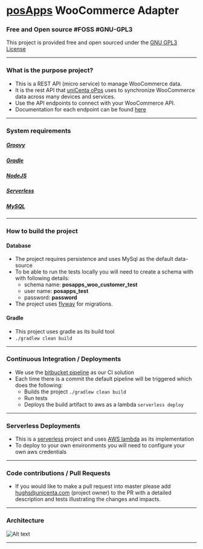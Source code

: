 # [posApps](https://posapps.io) WooCommerce Adapter 
### Free and Open source #FOSS #GNU-GPL3
This project is provided free and open sourced under the [GNU GPL3 License](https://www.gnu.org/licenses/quick-guide-gplv3.html)

---
### What is the purpose project?
* This is a REST API (micro service) to manage WooCommerce data. 
* It is the rest API that [uniCenta oPos](https://unicenta.com) uses to synchronize WooCommerce data across many devices and services.
* Use the API endpoints to connect with your WooCommerce API.
* Documentation for each endpoint can be found [here](http://docs.posapps.io/) 

---
### System requirements 

##### [Groovy](http://groovy-lang.org/)
##### [Gradle](https://gradle.org/)
##### [NodeJS](https://nodejs.org/) 
##### [Serverless](https://serverless.com/)
##### [MySQL](https://www.mysql.com/)

---
### How to build the project

#### Database
* The project requires persistence and uses MySql as the default data-source
* To be able to run the tests locally you will need to create a schema with with following details:
    * schema name: **posapps_woo_customer_test**
    * user name: **posapps_test**
    * password: **password**
* The project uses [flyway](https://flywaydb.org/) for migrations.

#### Gradle
* This project uses gradle as its build tool
* ```./gradlew clean build```

---
### Continuous Integration / Deployments
* We use the [bitbucket pipeline](./bitbucket-pipelines.yml) as our CI solution
* Each time there is a commit the default pipeline will be triggered which does the following:
    * Builds the project ```./gradlew clean build```
    * Run tests
    * Deploys the build artifact to aws as a lambda ```serverless deploy```

---
### Serverless Deployments
* This is a [serverless](https://serverless.com/) project and uses [AWS lambda](https://aws.amazon.com/lambda/) as its implementation
* To deploy to your own environments you will need to configure your own aws credentials
---
### Code contributions / Pull Requests
* If you would like to make a pull request into master please add hughs@unicenta.com (project owner) to the PR with a detailed description and tests illustrating the changes and impacts.

---
### Architecture 
![Alt text](https://confluence-connect.gliffy.net/embed/image/8aef5aa9-9c47-4b79-8c5c-23e973c9de67.png?utm_medium=live&utm_source=custom)

---